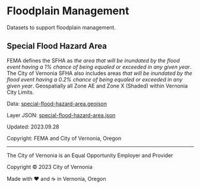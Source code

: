 # Floodplain Management

Datasets to support floodplain management.

## Special Flood Hazard Area

FEMA defines the SFHA as _the area that will be inundated by the flood event having a 1% chance of being equaled or exceeded in any given year_. The City of Vernonia SFHA also includes areas _that will be inundated by the flood event having a 0.2% chance of being equaled or exceeded in any given year_. Geospatially all Zone AE and Zone X (Shaded) within Vernonia City Limits.

Data: [special-flood-hazard-area.geojson](special-flood-hazard-area.geojson)

Layer JSON: [special-flood-hazard-area.json](special-flood-hazard-area.json)

Updated: 2023.09.28

Copyright: FEMA and City of Vernonia, Oregon

***

The City of Vernonia is an Equal Opportunity Employer and Provider

Copyright © 2023 City of Vernonia

Made with :heart: and :coffee: in Vernonia, Oregon
